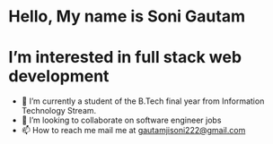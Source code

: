 #   Hello, My name is Soni Gautam 
#  I’m interested in full stack web development
- 🌱 I’m currently a student of the B.Tech final year from Information Technology Stream.
- 💞️ I’m looking to collaborate on software engineer jobs
- 📫 How to reach me mail me at gautamjisoni222@gmail.com

<!---
SoniGautam222/SoniGautam222 is a ✨ special ✨ repository because its `README.md` (this file) appears on your GitHub profile.
You can click the Preview link to take a look at your changes.
--->

